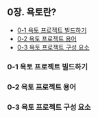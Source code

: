  ## 0장. **욕토란?**

  * [0-1 욕토 프로젝트 빌드하기](#0-1-욕토-프로젝트-빌드하기)
  * [0-2 욕토 프로젝트 용어](#0-2-욕토-프로젝트-용어)
  * [0-3 욕토 프로젝트 구성 요소](#0-3-욕토-프로젝트-구성-요소)

### 0-1 욕토 프로젝트 빌드하기

### 0-2 욕토 프로젝트 용어

### 0-3 욕토 프로젝트 구성 요소
